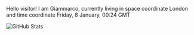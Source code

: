 Hello visitor! I am Giammarco, currently living in space coordinate London and time coordinate Friday, 8 January, 00:24 GMT

![GitHub Stats](https://github-readme-stats.vercel.app/api?username=grcasanova)
